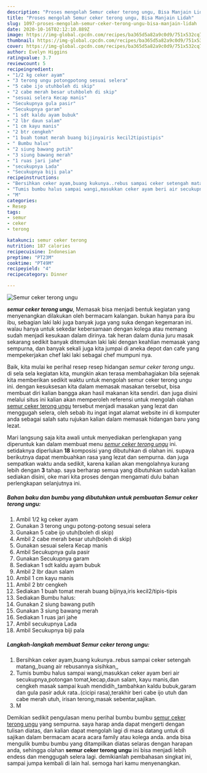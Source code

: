 ```yaml
---
description: "Proses mengolah Semur ceker terong ungu, Bisa Manjain Lidah"
title: "Proses mengolah Semur ceker terong ungu, Bisa Manjain Lidah"
slug: 1097-proses-mengolah-semur-ceker-terong-ungu-bisa-manjain-lidah
date: 2020-10-16T02:12:10.889Z
image: https://img-global.cpcdn.com/recipes/ba365d5a82a9c0d9/751x532cq70/semur-ceker-terong-ungu-foto-resep-utama.jpg
thumbnail: https://img-global.cpcdn.com/recipes/ba365d5a82a9c0d9/751x532cq70/semur-ceker-terong-ungu-foto-resep-utama.jpg
cover: https://img-global.cpcdn.com/recipes/ba365d5a82a9c0d9/751x532cq70/semur-ceker-terong-ungu-foto-resep-utama.jpg
author: Evelyn Higgins
ratingvalue: 3.7
reviewcount: 5
recipeingredient:
- "1/2 kg ceker ayam"
- "3 terong ungu potongpotong sesuai selera"
- "5 cabe ijo utuhboleh di skip"
- "2 cabe merah besar utuhboleh di skip"
- "sesuai selera Kecap manis"
- "Secukupnya gula pasir"
- "Secukupnya garam"
- "1 sdt kaldu ayam bubuk"
- "2 lbr daun salam"
- "1 cm kayu manis"
- "2 btr cengkeh"
- "1 buah tomat merah buang bijinyairis kecil2tipistipis"
- " Bumbu halus"
- "2 siung bawang putih"
- "3 siung bawang merah"
- "1 ruas jari jahe"
- "secukupnya Lada"
- "Secukupnya biji pala"
recipeinstructions:
- "Bersihkan ceker ayam,buang kukunya..rebus sampai ceker setengah matang,,buang air rebusannya sisihkan,,"
- "Tumis bumbu halus sampai wangi,masukkan ceker ayam beri air secukupnya,potongan tomat,kecap,daun salam, kayu manis,dan cengkeh masak sampai kuah mendidih,,tambahkan kaldu bubuk,garam dan gula pasir aduk rata..(cicipi rasa),terakhir beri cabe ijo utuh dan cabe merah utuh, irisan terong,masak sebentar,sajikan."
- "M"
categories:
- Resep
tags:
- semur
- ceker
- terong

katakunci: semur ceker terong 
nutrition: 187 calories
recipecuisine: Indonesian
preptime: "PT23M"
cooktime: "PT49M"
recipeyield: "4"
recipecategory: Dinner

---
```



![Semur ceker terong ungu](https://img-global.cpcdn.com/recipes/ba365d5a82a9c0d9/751x532cq70/semur-ceker-terong-ungu-foto-resep-utama.jpg)

<b><i>semur ceker terong ungu</i></b>, Memasak bisa menjadi bentuk kegiatan yang menyenangkan dilakukan oleh bermacam kalangan. bukan hanya para ibu ibu, sebagian laki laki juga banyak juga yang suka dengan kegemaran ini. walau hanya untuk sekedar kebersamaan dengan kolega atau memang sudah menjadi kesukaan dalam dirinya. tak heran dalam dunia juru masak sekarang sedikit banyak ditemukan laki laki dengan keahlian memasak yang sempurna, dan banyak sekali juga kita jumpai di aneka depot dan cafe yang mempekerjakan chef laki laki sebagai chef mumpuni nya.

Baik, kita mulai ke perihal resep resep hidangan <i>semur ceker terong ungu</i>. di sela sela kegiatan kita, mungkin akan terasa membahagiakan bila sejenak kita memberikan sedikit waktu untuk mengolah semur ceker terong ungu ini. dengan kesuksesan kita dalam memasak masakan tersebut, bisa membuat diri kalian bangga akan hasil makanan kita sendiri. dan juga disini melalui situs ini kalian akan memperoleh referensi untuk mengolah olahan <u>semur ceker terong ungu</u> tersebut menjadi masakan yang lezat dan menggugah selera, oleh sebab itu ingat ingat alamat website ini di komputer anda sebagai salah satu rujukan kalian dalam memasak hidangan baru yang lezat.




Mari langsung saja kita awali untuk menyediakan perlengkapan yang diperuntuk kan dalam membuat menu <u><i>semur ceker terong ungu</i></u> ini. setidaknya diperlukan <b>18</b> komposisi yang dibutuhkan di olahan ini. supaya berikutnya dapat membuahkan rasa yang lezat dan sempurna. dan juga sempatkan waktu anda sedikit, karena kalian akan mengolahnya kurang lebih dengan <b>3</b> tahap. saya berharap semua yang dibutuhkan sudah kalian sediakan disini, oke mari kita proses dengan mengamati dulu bahan perlengkapan selanjutnya ini.

<!--inarticleads1-->

##### Bahan baku dan bumbu yang dibutuhkan untuk pembuatan Semur ceker terong ungu:

1. Ambil 1/2 kg ceker ayam
1. Gunakan 3 terong ungu potong-potong sesuai selera
1. Gunakan 5 cabe ijo utuh(boleh di skip)
1. Ambil 2 cabe merah besar utuh(boleh di skip)
1. Gunakan sesuai selera Kecap manis
1. Ambil Secukupnya gula pasir
1. Gunakan Secukupnya garam
1. Sediakan 1 sdt kaldu ayam bubuk
1. Ambil 2 lbr daun salam
1. Ambil 1 cm kayu manis
1. Ambil 2 btr cengkeh
1. Sediakan 1 buah tomat merah buang bijinya,iris kecil2/tipis-tipis
1. Sediakan  Bumbu halus:
1. Gunakan 2 siung bawang putih
1. Gunakan 3 siung bawang merah
1. Sediakan 1 ruas jari jahe
1. Ambil secukupnya Lada
1. Ambil Secukupnya biji pala




<!--inarticleads2-->

##### Langkah-langkah membuat Semur ceker terong ungu:

1. Bersihkan ceker ayam,buang kukunya..rebus sampai ceker setengah matang,,buang air rebusannya sisihkan,,
1. Tumis bumbu halus sampai wangi,masukkan ceker ayam beri air secukupnya,potongan tomat,kecap,daun salam, kayu manis,dan cengkeh masak sampai kuah mendidih,,tambahkan kaldu bubuk,garam dan gula pasir aduk rata..(cicipi rasa),terakhir beri cabe ijo utuh dan cabe merah utuh, irisan terong,masak sebentar,sajikan.
1. M




Demikian sedikit pengulasan menu perihal bumbu bumbu <u>semur ceker terong ungu</u> yang sempurna. saya harap anda dapat mengerti dengan tulisan diatas, dan kalian dapat mengolah lagi di masa datang untuk di sajikan dalam bermacam acara acara family atau kolega anda. anda bisa mengulik bumbu bumbu yang ditampilkan diatas selaras dengan harapan anda, sehingga olahan <b>semur ceker terong ungu</b> ini bisa menjadi lebih endess dan menggugah selera lagi. demikianlah pembahasan singkat ini, sampai jumpa kembali di lain hal. semoga hari kamu menyenangkan.
